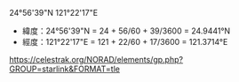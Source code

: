 24°56'39"N 121°22'17"E

- 緯度：24°56'39"N = 24 + 56/60 + 39/3600 = 24.9441°N
- 經度：121°22'17"E = 121 + 22/60 + 17/3600 = 121.3714°E

https://celestrak.org/NORAD/elements/gp.php?GROUP=starlink&FORMAT=tle